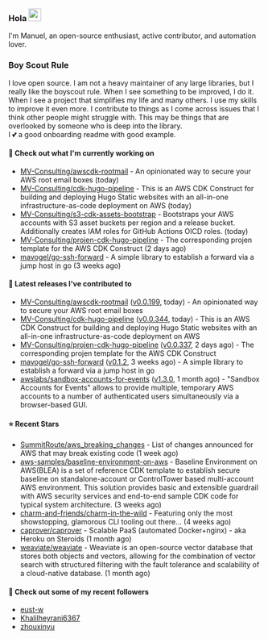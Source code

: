 ### Hola <img src="https://media.giphy.com/media/hvRJCLFzcasrR4ia7z/giphy.gif" width="25px">

I'm Manuel, an open-source enthusiast, active contributor, and automation lover.

### Boy Scout Rule

I love open source. I am not a heavy maintainer of any large libraries, but I really like the boyscout rule. 
When I see something to be improved, I do it. When I see a project
that simplifies my life and many others. I use my skills to improve it even more.
I contribute to things as I come across issues that I think other people might struggle with. 
This may be things that are overlooked by someone who is deep into the library.  
I 💕 a good onboarding readme with good example.



#### 👷 Check out what I'm currently working on

- [MV-Consulting/awscdk-rootmail](https://github.com/MV-Consulting/awscdk-rootmail) - An opinionated way to secure your AWS root email boxes (today)
- [MV-Consulting/cdk-hugo-pipeline](https://github.com/MV-Consulting/cdk-hugo-pipeline) - This is an AWS CDK Construct for building and deploying Hugo Static websites with an all-in-one infrastructure-as-code deployment on AWS (today)
- [MV-Consulting/s3-cdk-assets-bootstrap](https://github.com/MV-Consulting/s3-cdk-assets-bootstrap) - Bootstraps your AWS accounts with S3 asset buckets per region and a release bucket. Additionally creates IAM roles for GitHub Actions OICD roles. (today)
- [MV-Consulting/projen-cdk-hugo-pipeline](https://github.com/MV-Consulting/projen-cdk-hugo-pipeline) - The corresponding projen template for the AWS CDK Construct (2 days ago)
- [mavogel/go-ssh-forward](https://github.com/mavogel/go-ssh-forward) - A simple library to establish a forward via a jump host in go (3 weeks ago)

#### 🔭 Latest releases I've contributed to

- [MV-Consulting/awscdk-rootmail](https://github.com/MV-Consulting/awscdk-rootmail) ([v0.0.199](https://github.com/MV-Consulting/awscdk-rootmail/releases/tag/v0.0.199), today) - An opinionated way to secure your AWS root email boxes
- [MV-Consulting/cdk-hugo-pipeline](https://github.com/MV-Consulting/cdk-hugo-pipeline) ([v0.0.344](https://github.com/MV-Consulting/cdk-hugo-pipeline/releases/tag/v0.0.344), today) - This is an AWS CDK Construct for building and deploying Hugo Static websites with an all-in-one infrastructure-as-code deployment on AWS
- [MV-Consulting/projen-cdk-hugo-pipeline](https://github.com/MV-Consulting/projen-cdk-hugo-pipeline) ([v0.0.337](https://github.com/MV-Consulting/projen-cdk-hugo-pipeline/releases/tag/v0.0.337), 2 days ago) - The corresponding projen template for the AWS CDK Construct
- [mavogel/go-ssh-forward](https://github.com/mavogel/go-ssh-forward) ([v0.1.2](https://github.com/mavogel/go-ssh-forward/releases/tag/v0.1.2), 3 weeks ago) - A simple library to establish a forward via a jump host in go
- [awslabs/sandbox-accounts-for-events](https://github.com/awslabs/sandbox-accounts-for-events) ([v1.3.0](https://github.com/awslabs/sandbox-accounts-for-events/releases/tag/v1.3.0), 1 month ago) - &#34;Sandbox Accounts for Events&#34; allows to provide multiple, temporary AWS accounts to a number of authenticated users simultaneously via a browser-based GUI.

#### ⭐ Recent Stars

- [SummitRoute/aws_breaking_changes](https://github.com/SummitRoute/aws_breaking_changes) - List of changes announced for AWS that may break existing code (1 week ago)
- [aws-samples/baseline-environment-on-aws](https://github.com/aws-samples/baseline-environment-on-aws) - Baseline Environment on AWS(BLEA) is a set of reference CDK template to establish secure baseline on standalone-account or ControlTower based multi-account AWS environment. This solution provides basic and extensible guardrail with AWS security services and end-to-end sample CDK code for typical system architecture.  (3 weeks ago)
- [charm-and-friends/charm-in-the-wild](https://github.com/charm-and-friends/charm-in-the-wild) - Featuring only the most showstopping, glamorous CLI tooling out there... (4 weeks ago)
- [caprover/caprover](https://github.com/caprover/caprover) - Scalable PaaS (automated Docker&#43;nginx) - aka Heroku on Steroids (1 month ago)
- [weaviate/weaviate](https://github.com/weaviate/weaviate) - Weaviate is an open-source vector database that stores both objects and vectors, allowing for the combination of vector search with structured filtering with the fault tolerance and scalability of a cloud-native database​. (1 month ago)

#### 👯 Check out some of my recent followers

- [eust-w](https://github.com/eust-w)
- [Khalilheyrani6367](https://github.com/Khalilheyrani6367)
- [zhouxinyu](https://github.com/zhouxinyu)




